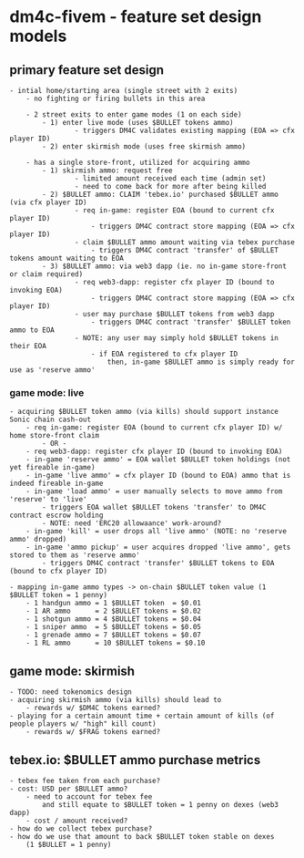 # dm4c-fivem - feature set design models

## primary feature set design
    - intial home/starting area (single street with 2 exits)
        - no fighting or firing bullets in this area

        - 2 street exits to enter game modes (1 on each side)
            - 1) enter live mode (uses $BULLET tokens ammo)
                    - triggers DM4C validates existing mapping (EOA => cfx player ID)
            - 2) enter skirmish mode (uses free skirmish ammo)

        - has a single store-front, utilized for acquiring ammo
            - 1) skirmish ammo: request free 
                    - limited amount received each time (admin set)
                    - need to come back for more after being killed
            - 2) $BULLET ammo: CLAIM 'tebex.io' purchased $BULLET ammo (via cfx player ID)
                    - req in-game: register EOA (bound to current cfx player ID)
                        - triggers DM4C contract store mapping (EOA => cfx player ID)
                    - claim $BULLET ammo amount waiting via tebex purchase
                        - triggers DM4C contract 'transfer' of $BULLET tokens amount waiting to EOA 
            - 3) $BULLET ammo: via web3 dapp (ie. no in-game store-front or claim required)
                    - req web3-dapp: register cfx player ID (bound to invoking EOA)
                        - triggers DM4C contract store mapping (EOA => cfx player ID)
                    - user may purchase $BULLET tokens from web3 dapp 
                        - triggers DM4C contract 'transfer' $BULLET token ammo to EOA
                    - NOTE: any user may simply hold $BULLET tokens in their EOA 
                        - if EOA registered to cfx player ID
                            then, in-game $BULLET ammo is simply ready for use as 'reserve ammo'
                    
### game mode: live
    - acquiring $BULLET token ammo (via kills) should support instance Sonic chain cash-out
        - req in-game: register EOA (bound to current cfx player ID) w/ home store-front claim
            - OR - 
        - req web3-dapp: register cfx player ID (bound to invoking EOA)
        - in-game 'reserve ammo' = EOA wallet $BULLET token holdings (not yet fireable in-game)
        - in-game 'live ammo' = cfx player ID (bound to EOA) ammo that is indeed fireable in-game
        - in-game 'load ammo' = user manually selects to move ammo from 'reserve' to 'live'
            - triggers EOA wallet $BULLET tokens 'transfer' to DM4C contract escrow holding
            - NOTE: need 'ERC20 allowaance' work-around?
        - in-game 'kill' = user drops all 'live ammo' (NOTE: no 'reserve ammo' dropped)
        - in-game 'ammo pickup' = user acquires dropped 'live ammo', gets stored to them as 'reserve ammo'
            - triggers DM4C contract 'transfer' $BULLET tokens to EOA (bound to cfx player ID)

    - mapping in-game ammo types -> on-chain $BULLET token value (1 $BULLET token = 1 penny)
        - 1 handgun ammo = 1 $BULLET token  = $0.01
        - 1 AR ammo      = 2 $BULLET tokens = $0.02
        - 1 shotgun ammo = 4 $BULLET tokens = $0.04
        - 1 sniper ammo  = 5 $BULLET tokens = $0.05
        - 1 grenade ammo = 7 $BULLET tokens = $0.07
        - 1 RL ammo      = 10 $BULLET tokens = $0.10

## game mode: skirmish
    - TODO: need tokenomics design
    - acquiring skirmish ammo (via kills) should lead to 
        - rewards w/ $DM4C tokens earned?
    - playing for a certain amount time + certain amount of kills (of people players w/ "high" kill count)
        - rewards w/ $FRAG tokens earned?

## tebex.io: $BULLET ammo purchase metrics
    - tebex fee taken from each purchase?
    - cost: USD per $BULLET ammo?
        - need to account for tebex fee 
            and still equate to $BULLET token = 1 penny on dexes (web3 dapp)
        - cost / amount received?
    - how do we collect tebex purchase?
    - how do we use that amount to back $BULLET token stable on dexes
        (1 $BULLET = 1 penny)